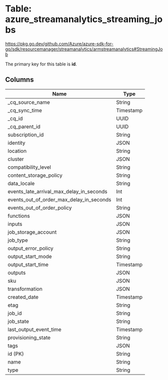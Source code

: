 # Table: azure_streamanalytics_streaming_jobs

https://pkg.go.dev/github.com/Azure/azure-sdk-for-go/sdk/resourcemanager/streamanalytics/armstreamanalytics#StreamingJob

The primary key for this table is **id**.



## Columns
| Name          | Type          |
| ------------- | ------------- |
|_cq_source_name|String|
|_cq_sync_time|Timestamp|
|_cq_id|UUID|
|_cq_parent_id|UUID|
|subscription_id|String|
|identity|JSON|
|location|String|
|cluster|JSON|
|compatibility_level|String|
|content_storage_policy|String|
|data_locale|String|
|events_late_arrival_max_delay_in_seconds|Int|
|events_out_of_order_max_delay_in_seconds|Int|
|events_out_of_order_policy|String|
|functions|JSON|
|inputs|JSON|
|job_storage_account|JSON|
|job_type|String|
|output_error_policy|String|
|output_start_mode|String|
|output_start_time|Timestamp|
|outputs|JSON|
|sku|JSON|
|transformation|JSON|
|created_date|Timestamp|
|etag|String|
|job_id|String|
|job_state|String|
|last_output_event_time|Timestamp|
|provisioning_state|String|
|tags|JSON|
|id (PK)|String|
|name|String|
|type|String|